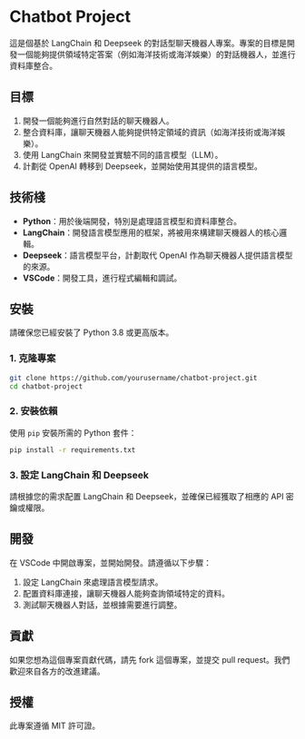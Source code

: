 
# Chatbot Project

這是個基於 LangChain 和 Deepseek 的對話型聊天機器人專案。專案的目標是開發一個能夠提供領域特定答案（例如海洋技術或海洋娛樂）的對話機器人，並進行資料庫整合。

## 目標

1. 開發一個能夠進行自然對話的聊天機器人。
2. 整合資料庫，讓聊天機器人能夠提供特定領域的資訊（如海洋技術或海洋娛樂）。
3. 使用 LangChain 來開發並實驗不同的語言模型（LLM）。
4. 計劃從 OpenAI 轉移到 Deepseek，並開始使用其提供的語言模型。

## 技術棧

- **Python**：用於後端開發，特別是處理語言模型和資料庫整合。
- **LangChain**：開發語言模型應用的框架，將被用來構建聊天機器人的核心邏輯。
- **Deepseek**：語言模型平台，計劃取代 OpenAI 作為聊天機器人提供語言模型的來源。
- **VSCode**：開發工具，進行程式編輯和調試。

## 安裝

請確保您已經安裝了 Python 3.8 或更高版本。

### 1. 克隆專案

```bash
git clone https://github.com/yourusername/chatbot-project.git
cd chatbot-project
```

### 2. 安裝依賴

使用 `pip` 安裝所需的 Python 套件：

```bash
pip install -r requirements.txt
```

### 3. 設定 LangChain 和 Deepseek

請根據您的需求配置 LangChain 和 Deepseek，並確保已經獲取了相應的 API 密鑰或權限。

## 開發

在 VSCode 中開啟專案，並開始開發。請遵循以下步驟：

1. 設定 LangChain 來處理語言模型請求。
2. 配置資料庫連接，讓聊天機器人能夠查詢領域特定的資料。
3. 測試聊天機器人對話，並根據需要進行調整。

## 貢獻

如果您想為這個專案貢獻代碼，請先 fork 這個專案，並提交 pull request。我們歡迎來自各方的改進建議。

## 授權

此專案遵循 MIT 許可證。
